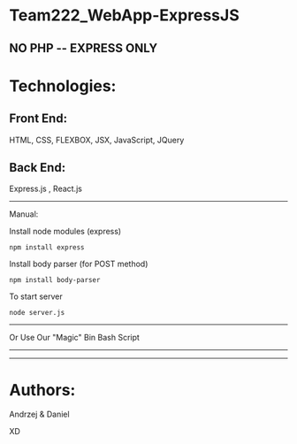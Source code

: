 # Team222_WebApp-ExpressJS

## NO PHP --  EXPRESS ONLY ##

# Technologies:
## Front End:

HTML, CSS, FLEXBOX, JSX, JavaScript, JQuery

## Back End: 
Express.js , React.js

_____________________________________________________________________________________


Manual:

Install node modules (express)
```
npm install express
 ```
 
Install body parser (for POST method)
 ``` 
npm install body-parser
 ```
 To start server
  ``` 
node server.js
 ```
 __________
 
 Or Use Our "Magic" Bin Bash Script
 __________
 
 ___________________________________________________________________________

# Authors:

Andrzej & Daniel

XD
